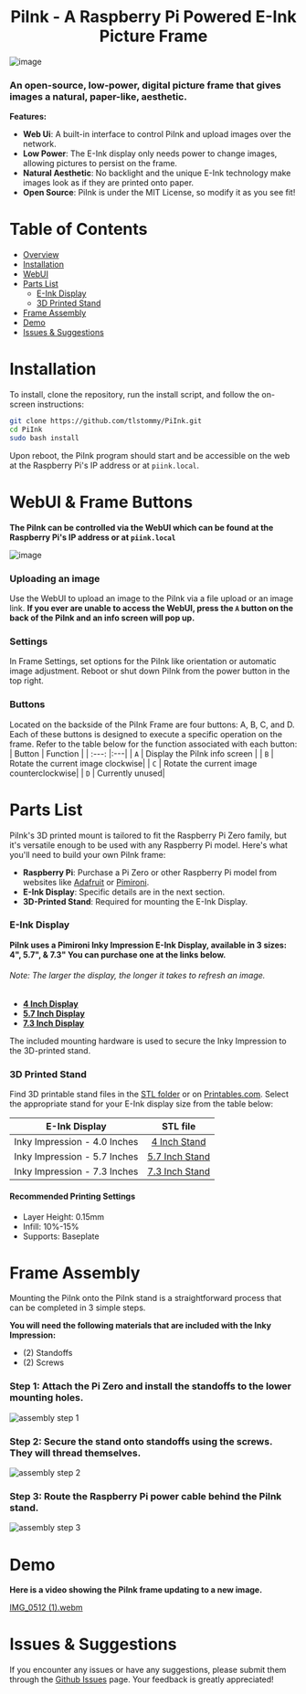 
<h1 align="center">PiInk - A Raspberry Pi Powered E-Ink Picture Frame</h1>

![image](https://github.com/tlstommy/PiInk/assets/36305669/626a897f-e623-4cc2-a8d9-015e7bd3f8fa)


### An open-source, low-power, digital picture frame that gives images a natural, paper-like, aesthetic.

**Features:**
- **Web Ui**: A built-in interface to control PiInk and upload images over the network.
- **Low Power**: The E-Ink display only needs power to change images, allowing pictures to persist on the frame.
- **Natural Aesthetic**: No backlight and the unique E-Ink technology make images look as if they are printed onto paper.
- **Open Source**: PiInk is under the MIT License, so modify it as you see fit!

# Table of Contents
* [Overview](#piink---a-raspberry-pi-powered-e-ink-picture-frame)
* [Installation](#installation)
* [WebUI](#webui)
* [Parts List](#parts-list)
   * [E-Ink Display](#e-ink-display)
   * [3D Printed Stand](#3d-printed-stand)
* [Frame Assembly](#frame-assembly)
* [Demo](#demo)
* [Issues & Suggestions](#issues--suggestions)


# Installation

To install, clone the repository, run the install script, and follow the on-screen instructions:

```bash
git clone https://github.com/tlstommy/PiInk.git
cd PiInk
sudo bash install

```

Upon reboot, the PiInk program should start and be accessible on the web at the Raspberry Pi's IP address or at `piink.local`. 


# WebUI & Frame Buttons

**The PiInk can be controlled via the WebUI which can be found at the Raspberry Pi's IP address or at `piink.local`**

![image](https://github.com/tlstommy/PiInk/assets/36305669/e2e2549b-6bc0-4879-9c0d-e9283fa75e27)

### Uploading an image
Use the WebUI to upload an image to the PiInk via a file upload or an image link.
**If you ever are unable to access the WebUI, press the `A` button on the back of the PiInk and an info screen will pop up.**

### Settings
In Frame Settings, set options for the PiInk like orientation or automatic image adjustment. Reboot or shut down PiInk from the power button in the top right.

### Buttons
Located on the backside of the PiInk Frame are four buttons: A, B, C, and D. Each of these buttons is designed to execute a specific operation on the frame. Refer to the table below for the function associated with each button:
| Button | Function |
| :---: |:---|
| `A` | Display the PiInk info screen |
| `B` | Rotate the current image clockwise|
| `C` | Rotate the current image counterclockwise|
| `D` | Currently unused|



# Parts List

PiInk's 3D printed mount is tailored to fit the Raspberry Pi Zero family, but it's versatile enough to be used with any Raspberry Pi model. Here's what you'll need to build your own PiInk frame:

- **Raspberry Pi**: Purchase a Pi Zero or other Raspberry Pi model from websites like [Adafruit](https://www.adafruit.com/category/105) or [Pimironi](https://shop.pimoroni.com/collections/raspberry-pi).
- **E-Ink Display**: Specific details are in the next section.
- **3D-Printed Stand**: Required for mounting the E-Ink Display.

### E-Ink Display


**PiInk uses a Pimironi Inky Impression E-Ink Display, available in 3 sizes: 4", 5.7", & 7.3" You can purchase one at the links below.**
###### Note: The larger the display, the longer it takes to refresh an image.
- **[4 Inch Display](https://shop.pimoroni.com/products/inky-impression-4)**
- **[5.7 Inch Display](https://shop.pimoroni.com/products/inky-impression-5-7)**
- **[7.3 Inch Display](https://shop.pimoroni.com/products/inky-impression-7-3)**

The included mounting hardware is used to secure the Inky Impression to the 3D-printed stand.

### 3D Printed Stand

Find 3D printable stand files in the [STL folder](https://github.com/tlstommy/PiInk/tree/main/STL) or on [Printables.com](). Select the appropriate stand for your E-Ink display size from the table below:

| E-Ink Display                  | STL file                                                                                           |
| ------------------------------ |:--------------------------------------------------------------------------------------------------:|
| Inky Impression - 4.0 Inches   | [4 Inch Stand](https://github.com/tlstommy/PiInk/blob/main/STL/PiInk_stand_4_Inch.stl)             |
| Inky Impression - 5.7 Inches   | [5.7 Inch Stand](https://github.com/tlstommy/PiInk/blob/main/STL/PiInk_stand_5.7_Inch.stl)         |
| Inky Impression - 7.3 Inches   | [7.3 Inch Stand](https://github.com/tlstommy/PiInk/blob/main/STL/PiInk_stand_7.3_Inch.stl)         |


#### Recommended Printing Settings
- Layer Height: 0.15mm
- Infill: 10%-15%
- Supports: Baseplate

# Frame Assembly

Mounting the PiInk onto the PiInk stand is a straightforward process that can be completed in 3 simple steps.

**You will need the following materials that are included with the Inky Impression:**
- (2) Standoffs
- (2) Screws
  
### Step 1: Attach the Pi Zero and install the standoffs to the lower mounting holes.
![assembly step 1](https://github.com/tlstommy/PiInk/assets/36305669/8ba1b216-5b6a-4fad-ba75-36ca108940f8)

### Step 2: Secure the stand onto standoffs using the screws. They will thread themselves.
![assembly step 2](https://github.com/tlstommy/PiInk/assets/36305669/5afd5266-8ca0-43b3-a68c-68bada6ae897)

### Step 3: Route the Raspberry Pi power cable behind the PiInk stand.
![assembly step 3](https://github.com/tlstommy/PiInk/assets/36305669/d2324130-9911-4ee5-ac8c-276beeb2a951)

# Demo

**Here is a video showing the PiInk frame updating to a new image.**

[IMG_0512 (1).webm](https://github.com/tlstommy/PiInk/assets/36305669/8ea15c3a-578c-4197-86a0-3f3a37161f8d)




# Issues & Suggestions
If you encounter any issues or have any suggestions, please submit them through the [Github Issues](https://github.com/tlstommy/piink/issues) page. Your feedback is greatly appreciated!




